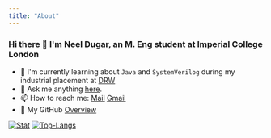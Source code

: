 ```yaml
---
title: "About"
---
```


### Hi there 👋 I'm Neel Dugar, an M. Eng student at Imperial College London

- 🌱 I'm currently learning about `Java` and `SystemVerilog` during my industrial placement at [DRW](https://drw.com/)
- 💬 Ask me anything [here](https://github.com/neeldug/neeldug/issues).
- 📫 How to reach me: [Mail](mailto:neel.dugar19@imperial.ac.uk) [Gmail](mailto:ndugar01@gmail.com)
- 🐯 My GitHub [Overview](https://github.com/neeldug)

[![Stat](https://github-readme-stats.vercel.app/api?username=neeldug&count_private=true&show_icons=true&line_height=20&theme=default)](https://github.com/neeldug)
[![Top-Langs](https://github-readme-stats.vercel.app/api/top-langs/?username=neeldug&layout=compact&hide=HTML,PostScript&theme=default_repocard)](https://github.com/neeldug)
